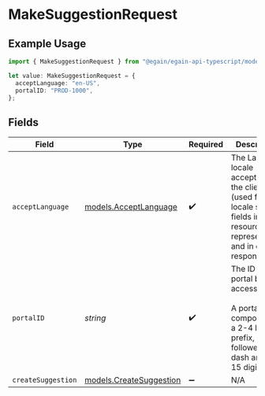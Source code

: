 # MakeSuggestionRequest

## Example Usage

```typescript
import { MakeSuggestionRequest } from "@egain/egain-api-typescript/models/operations";

let value: MakeSuggestionRequest = {
  acceptLanguage: "en-US",
  portalID: "PROD-1000",
};
```

## Fields

| Field                                                                                                                           | Type                                                                                                                            | Required                                                                                                                        | Description                                                                                                                     | Example                                                                                                                         |
| ------------------------------------------------------------------------------------------------------------------------------- | ------------------------------------------------------------------------------------------------------------------------------- | ------------------------------------------------------------------------------------------------------------------------------- | ------------------------------------------------------------------------------------------------------------------------------- | ------------------------------------------------------------------------------------------------------------------------------- |
| `acceptLanguage`                                                                                                                | [models.AcceptLanguage](../../models/acceptlanguage.md)                                                                         | :heavy_check_mark:                                                                                                              | The Language locale accepted by the client (used for locale specific fields in resource representation and in error responses). | en-US                                                                                                                           |
| `portalID`                                                                                                                      | *string*                                                                                                                        | :heavy_check_mark:                                                                                                              | The ID of the portal being accessed.<br><br>A portal ID is composed of a 2-4 letter prefix, followed by a dash and 4-15 digits. | PROD-1000                                                                                                                       |
| `createSuggestion`                                                                                                              | [models.CreateSuggestion](../../models/createsuggestion.md)                                                                     | :heavy_minus_sign:                                                                                                              | N/A                                                                                                                             |                                                                                                                                 |